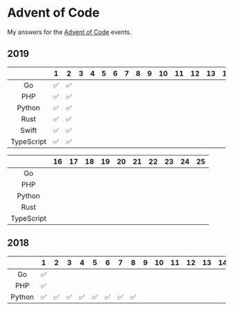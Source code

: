 # Advent of Code
My answers for the [Advent of Code][1] events.

## 2019
|            |   1   |   2   |   3   |   4   |   5   |   6   |   7   |   8   |   9   |  10   |  11   |  12   |  13   |  14   |  15   |
| :--------: | :---: | :---: | :---: | :---: | :---: | :---: | :---: | :---: | :---: | :---: | :---: | :---: | :---: | :---: | :---: |
|     Go     |   ✅   |   ✅   |       |       |       |       |       |       |       |       |       |       |       |       |       |
|    PHP     |   ✅   |   ✅   |       |       |       |       |       |       |       |       |       |       |       |       |       |
|   Python   |   ✅   |   ✅   |       |       |       |       |       |       |       |       |       |       |       |       |       |
|    Rust    |   ✅   |   ✅   |       |       |       |       |       |       |       |       |       |       |       |       |       |
|   Swift    |   ✅   |   ✅   |       |       |       |       |       |       |       |       |       |       |       |       |       |
| TypeScript |   ✅   |   ✅   |       |       |       |       |       |       |       |       |       |       |       |       |       |

|            |  16   |  17   |  18   |  19   |  20   |  21   |  22   |  23   |  24   |  25   |
| :--------: | :---: | :---: | :---: | :---: | :---: | :---: | :---: | :---: | :---: | :---: |
|     Go     |       |       |       |       |       |       |       |       |       |       |
|    PHP     |       |       |       |       |       |       |       |       |       |       |
|   Python   |       |       |       |       |       |       |       |       |       |       |
|    Rust    |       |       |       |       |       |       |       |       |       |       |
| TypeScript |       |       |       |       |       |       |       |       |       |       |

## 2018
|        |   1   |   2   |   3   |   4   |   5   |   6   |   7   |   8   |   9   |  10   |  11   |  12   |  13   |  14   |  15   |
| :----: | :---: | :---: | :---: | :---: | :---: | :---: | :---: | :---: | :---: | :---: | :---: | :---: | :---: | :---: | :---: |
|   Go   |   ✅   |       |       |       |       |       |       |       |       |       |       |       |       |       |       |
|  PHP   |   ✅   |       |       |       |       |       |       |       |       |       |       |       |       |       |       |
| Python |   ✅   |   ✅   |   ✅   |   ✅   |   ✅   |   ✅   |   ✅   |   ✅   |       |       |       |       |       |       |       |

[1]:	https://adventofcode.com/ "Advent of Code"